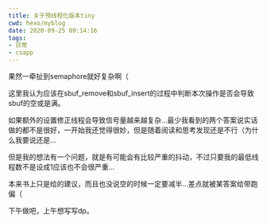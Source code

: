 ```yaml
---
title: 关于预线程化版本tiny
cwd: hexo/myblog
date: 2020-09-25 09:14:16
tags:
- 日常
- csapp
---
```


果然一牵扯到semaphore就好复杂啊（

这里我认为应该在sbuf\_remove和sbuf\_insert的过程中判断本次操作是否会导致sbuf的空或是满。

如果额外的设置修正线程会导致信号量越来越复杂...最少我看到的两个答案说实话做的都不是很好，一开始我还觉得很妙，但是随着阅读和思考发现还是不行（为什么我要说还是...

但是我的想法有一个问题，就是有可能会有比较严重的抖动，不过只要我的最低线程数不是设成1应该也不会很严重...

本来书上只是给的建议，而且也没说空的时候一定要减半...差点就被某答案给带跑偏（

下午做吧，上午想写写dp。

